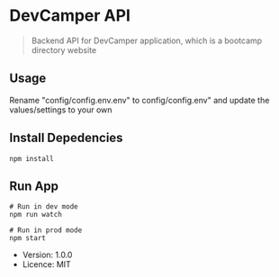 # DevCamper API

> Backend API for DevCamper application, which is a bootcamp directory website

## Usage
Rename "config/config.env.env" to config/config.env" and update the values/settings to your own

## Install Depedencies
```
npm install

```

## Run App
```
# Run in dev mode
npm run watch

# Run in prod mode
npm start

```

- Version: 1.0.0
- Licence: MIT